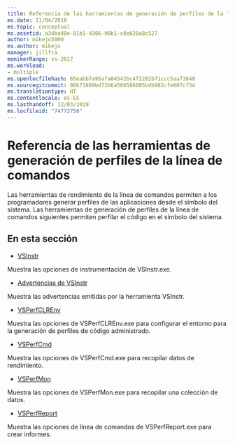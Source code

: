 ```yaml
---
title: Referencia de las herramientas de generación de perfiles de la línea de comandos | Microsoft Docs
ms.date: 11/04/2016
ms.topic: conceptual
ms.assetid: a34ba40e-01b1-4386-90b1-c8e628a8c527
author: mikejo5000
ms.author: mikejo
manager: jillfra
monikerRange: vs-2017
ms.workload:
- multiple
ms.openlocfilehash: 65eabb7a95afa04542bc4f2202b71ccc5aa71648
ms.sourcegitcommit: 00b71889bd72b6a566586885bdb982cfe807cf54
ms.translationtype: HT
ms.contentlocale: es-ES
ms.lasthandoff: 12/03/2019
ms.locfileid: "74772758"
---
```

# <a name="command-line-profiling-tools-reference"></a>Referencia de las herramientas de generación de perfiles de la línea de comandos
Las herramientas de rendimiento de la línea de comandos permiten a los programadores generar perfiles de las aplicaciones desde el símbolo del sistema. Las herramientas de generación de perfiles de la línea de comandos siguientes permiten perfilar el código en el símbolo del sistema.

## <a name="in-this-section"></a>En esta sección
- [VSInstr](../profiling/vsinstr.md)

 Muestra las opciones de instrumentación de VSInstr.exe.

- [Advertencias de VSInstr](../profiling/vsinstr-warnings.md)

 Muestra las advertencias emitidas por la herramienta VSInstr.

- [VSPerfCLREnv](../profiling/vsperfclrenv.md)

 Muestra las opciones de VSPerfCLREnv.exe para configurar el entorno para la generación de perfiles de código administrado.

- [VSPerfCmd](../profiling/vsperfcmd.md)

 Muestra las opciones de VSPerfCmd.exe para recopilar datos de rendimiento.

- [VSPerfMon](../profiling/vsperfmon.md)

 Muestra las opciones de VSPerfMon.exe para recopilar una colección de datos.

- [VSPerfReport](../profiling/vsperfreport.md)

 Muestra las opciones de línea de comandos de VSPerfReport.exe para crear informes.

